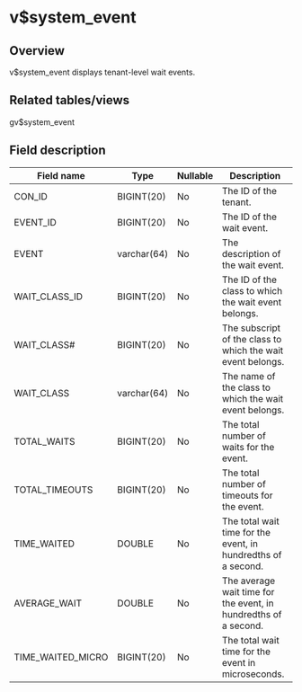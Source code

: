 v$system_event 
===================================



Overview 
-----------------

v$system_event displays tenant-level wait events. 

Related tables/views 
-----------------------------

gv$system_event

Field description 
--------------------------



|   **Field name**   |  **Type**   | **Nullable** |                         **Description**                         |
|--------------------|-------------|--------------|-----------------------------------------------------------------|
| CON_ID             | BIGINT(20)  | No           | The ID of the tenant.                                           |
| EVENT_ID           | BIGINT(20)  | No           | The ID of the wait event.                                       |
| EVENT              | varchar(64) | No           | The description of the wait event.                              |
| WAIT_CLASS_ID      | BIGINT(20)  | No           | The ID of the class to which the wait event belongs.            |
| WAIT_CLASS#         | BIGINT(20)  | No           | The subscript of the class to which the wait event belongs.     |
| WAIT_CLASS         | varchar(64) | No           | The name of the class to which the wait event belongs.          |
| TOTAL_WAITS        | BIGINT(20)  | No           | The total number of waits for the event.                        |
| TOTAL_TIMEOUTS     | BIGINT(20)  | No           | The total number of timeouts for the event.                     |
| TIME_WAITED       | DOUBLE      | No           | The total wait time for the event, in hundredths of a second.   |
| AVERAGE_WAIT       | DOUBLE      | No           | The average wait time for the event, in hundredths of a second. |
| TIME_WAITED_MICRO | BIGINT(20)  | No           | The total wait time for the event in microseconds.              |



